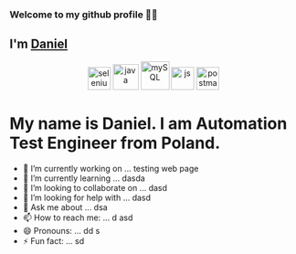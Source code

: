 ###  Welcome to my github profile 👋👋

## I'm [Daniel](https://daniellepszy.github.io/Portfolio/)

<p align="center">
<!--  <img src=https://devicons.github.io/devicon/devicon.git/icons/chrome/chrome-original-wordmark.svg alt=chrome width="40" height="40"/>
 <img src=https://devicons.github.io/devicon/devicon.git/icons/firefox/firefox-original-wordmark.svg alt=firefox width="40" height="40"/> -->
 <img src=https://upload-icon.s3.us-east-2.amazonaws.com/uploads/icons/png/15484977381551942825-512.png alt=selenium width="40" height="40"/>
 <img src=https://devicons.github.io/devicon/devicon.git/icons/java/java-original-wordmark.svg alt=java width="45" height="45"/>
 <img src=https://devicons.github.io/devicon/devicon.git/icons/mysql/mysql-original-wordmark.svg alt=mySQL width="50" height="50"/>
 <img src=https://devicons.github.io/devicon/devicon.git/icons/javascript/javascript-original.svg alt=js width="40" height="40"/>
 <img src=https://upload-icon.s3.us-east-2.amazonaws.com/uploads/icons/png/16475775581551942134-512.png alt=postman width="40" height="40"/>

 
</p>
 
# My name is Daniel. I am Automation Test Engineer from Poland.

- 🔭 I’m currently working on ... testing web page
- 🌱 I’m currently learning ... dasda
- 👯 I’m looking to collaborate on ... dasd
- 🤔 I’m looking for help with ... dasd
- 💬 Ask me about ... dsa 
- 📫 How to reach me: ... d asd
- 😄 Pronouns: ... dd s
- ⚡ Fun fact: ... sd 

